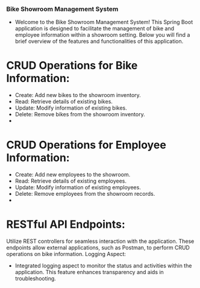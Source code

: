 ### Bike Showroom Management System 

- Welcome to the Bike Showroom Management System! This Spring Boot application is designed to facilitate the management of bike and employee information within a showroom setting. Below you will find a brief overview of the features and functionalities of this application.

# CRUD Operations for Bike Information:
- Create: Add new bikes to the showroom inventory.
- Read: Retrieve details of existing bikes.
- Update: Modify information of existing bikes.
- Delete: Remove bikes from the showroom inventory.
- 
# CRUD Operations for Employee Information:
- Create: Add new employees to the showroom.
- Read: Retrieve details of existing employees.
- Update: Modify information of existing employees.
- Delete: Remove employees from the showroom records.
- 
# RESTful API Endpoints:
Utilize REST controllers for seamless interaction with the application. These endpoints allow external applications, such as Postman, to perform CRUD operations on bike information.
Logging Aspect:

- Integrated logging aspect to monitor the status and activities within the application. This feature enhances transparency and aids in troubleshooting.
